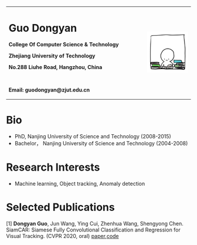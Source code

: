
<table border="0">
  <tr>
    <td width="75%">
      <h1>Guo Dongyan</h1>
      <p><b>College Of Computer Science & Technology</b></p>
      <p><b>Zhejiang University of Technology</b></p>
      <p><b>No.288 Liuhe Road, Hangzhou, China</b></p>
      <br>
      <p><b>Email: guodongyan@zjut.edu.cn</b></p>
    </td>
    <td width="25%">
      <img src="src/timg.jpg" width="100%">
    </td>
  </tr>
</table>

# Bio
* PhD,  Nanjing University of Science and Technology (2008-2015)  
* Bachelor， Nanjing University of Science and Technology (2004-2008)  
 
# Research Interests
* Machine learning, Object tracking, Anomaly detection

# Selected Publications
[1] **Dongyan Guo**, Jun Wang, Ying Cui, Zhenhua Wang, Shengyong Chen.  SiamCAR:  Siamese Fully Convolutional Classification and Regression for Visual Tracking. (CVPR 2020, oral) [paper](https://openaccess.thecvf.com/content_CVPR_2020/html/Guo_SiamCAR_Siamese_Fully_Convolutional_Classification_and_Regression_for_Visual_Tracking_CVPR_2020_paper.html),[code](https://github.com/ohhhyeahhh/SiamCAR)
